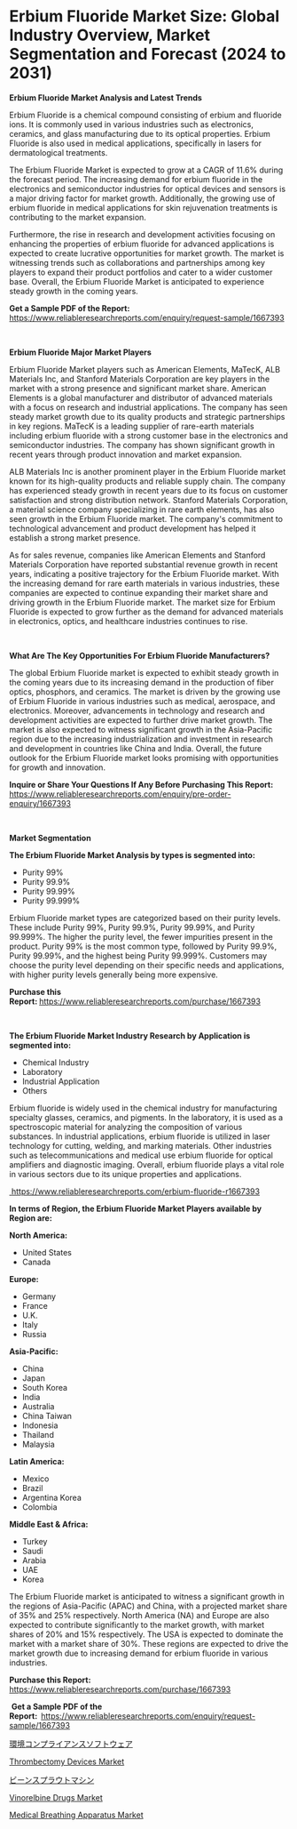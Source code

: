 <p><h1>Erbium Fluoride Market Size: Global Industry Overview, Market Segmentation and Forecast (2024 to 2031)</h1></p><p><strong>Erbium Fluoride Market Analysis and Latest Trends</strong></p>
<p><p>Erbium Fluoride is a chemical compound consisting of erbium and fluoride ions. It is commonly used in various industries such as electronics, ceramics, and glass manufacturing due to its optical properties. Erbium Fluoride is also used in medical applications, specifically in lasers for dermatological treatments.</p><p>The Erbium Fluoride Market is expected to grow at a CAGR of 11.6% during the forecast period. The increasing demand for erbium fluoride in the electronics and semiconductor industries for optical devices and sensors is a major driving factor for market growth. Additionally, the growing use of erbium fluoride in medical applications for skin rejuvenation treatments is contributing to the market expansion.</p><p>Furthermore, the rise in research and development activities focusing on enhancing the properties of erbium fluoride for advanced applications is expected to create lucrative opportunities for market growth. The market is witnessing trends such as collaborations and partnerships among key players to expand their product portfolios and cater to a wider customer base. Overall, the Erbium Fluoride Market is anticipated to experience steady growth in the coming years.</p></p>
<p><strong>Get a Sample PDF of the Report:&nbsp;</strong> <a href="https://www.reliableresearchreports.com/enquiry/request-sample/1667393">https://www.reliableresearchreports.com/enquiry/request-sample/1667393</a></p>
<p>&nbsp;</p>
<p><strong>Erbium Fluoride Major Market Players</strong></p>
<p><p>Erbium Fluoride Market players such as American Elements, MaTecK, ALB Materials Inc, and Stanford Materials Corporation are key players in the market with a strong presence and significant market share. American Elements is a global manufacturer and distributor of advanced materials with a focus on research and industrial applications. The company has seen steady market growth due to its quality products and strategic partnerships in key regions. MaTecK is a leading supplier of rare-earth materials including erbium fluoride with a strong customer base in the electronics and semiconductor industries. The company has shown significant growth in recent years through product innovation and market expansion.</p><p>ALB Materials Inc is another prominent player in the Erbium Fluoride market known for its high-quality products and reliable supply chain. The company has experienced steady growth in recent years due to its focus on customer satisfaction and strong distribution network. Stanford Materials Corporation, a material science company specializing in rare earth elements, has also seen growth in the Erbium Fluoride market. The company's commitment to technological advancement and product development has helped it establish a strong market presence.</p><p>As for sales revenue, companies like American Elements and Stanford Materials Corporation have reported substantial revenue growth in recent years, indicating a positive trajectory for the Erbium Fluoride market. With the increasing demand for rare earth materials in various industries, these companies are expected to continue expanding their market share and driving growth in the Erbium Fluoride market. The market size for Erbium Fluoride is expected to grow further as the demand for advanced materials in electronics, optics, and healthcare industries continues to rise.</p></p>
<p>&nbsp;</p>
<p><strong>What Are The Key Opportunities For Erbium Fluoride Manufacturers?</strong></p>
<p><p>The global Erbium Fluoride market is expected to exhibit steady growth in the coming years due to its increasing demand in the production of fiber optics, phosphors, and ceramics. The market is driven by the growing use of Erbium Fluoride in various industries such as medical, aerospace, and electronics. Moreover, advancements in technology and research and development activities are expected to further drive market growth. The market is also expected to witness significant growth in the Asia-Pacific region due to the increasing industrialization and investment in research and development in countries like China and India. Overall, the future outlook for the Erbium Fluoride market looks promising with opportunities for growth and innovation.</p></p>
<p><strong>Inquire or Share Your Questions If Any Before Purchasing This Report:</strong> <a href="https://www.reliableresearchreports.com/enquiry/pre-order-enquiry/1667393">https://www.reliableresearchreports.com/enquiry/pre-order-enquiry/1667393</a></p>
<p>&nbsp;</p>
<p><strong>Market Segmentation</strong></p>
<p><strong>The Erbium Fluoride Market Analysis by types is segmented into:</strong></p>
<p><ul><li>Purity 99%</li><li>Purity 99.9%</li><li>Purity 99.99%</li><li>Purity 99.999%</li></ul></p>
<p><p>Erbium Fluoride market types are categorized based on their purity levels. These include Purity 99%, Purity 99.9%, Purity 99.99%, and Purity 99.999%. The higher the purity level, the fewer impurities present in the product. Purity 99% is the most common type, followed by Purity 99.9%, Purity 99.99%, and the highest being Purity 99.999%. Customers may choose the purity level depending on their specific needs and applications, with higher purity levels generally being more expensive.</p></p>
<p><strong>Purchase this Report:&nbsp;</strong><a href="https://www.reliableresearchreports.com/purchase/1667393">https://www.reliableresearchreports.com/purchase/1667393</a></p>
<p>&nbsp;</p>
<p><strong>The Erbium Fluoride Market Industry Research by Application is segmented into:</strong></p>
<p><ul><li>Chemical Industry</li><li>Laboratory</li><li>Industrial Application</li><li>Others</li></ul></p>
<p><p>Erbium fluoride is widely used in the chemical industry for manufacturing specialty glasses, ceramics, and pigments. In the laboratory, it is used as a spectroscopic material for analyzing the composition of various substances. In industrial applications, erbium fluoride is utilized in laser technology for cutting, welding, and marking materials. Other industries such as telecommunications and medical use erbium fluoride for optical amplifiers and diagnostic imaging. Overall, erbium fluoride plays a vital role in various sectors due to its unique properties and applications.</p></p>
<p><a href="https://www.reliableresearchreports.com/erbium-fluoride-r1667393">&nbsp;https://www.reliableresearchreports.com/erbium-fluoride-r1667393</a></p>
<p><strong>In terms of Region, the Erbium Fluoride Market Players available by Region are:</strong></p>
<p>
    <p> <strong> North America: </strong>
        <ul>
            <li>United States</li>
            <li>Canada</li>
        </ul>
        </p> 
    <p> <strong> Europe: </strong>
        <ul>
            <li>Germany</li>
            <li>France</li>
            <li>U.K.</li>
            <li>Italy</li>
            <li>Russia</li>
        </ul>
        </p> 
    <p> <strong> Asia-Pacific: </strong>
        <ul>
            <li>China</li>
            <li>Japan</li>
            <li>South Korea</li>
            <li>India</li>
            <li>Australia</li>
            <li>China Taiwan</li>
            <li>Indonesia</li>
            <li>Thailand</li>
            <li>Malaysia</li>
        </ul>
        </p> 
    <p> <strong> Latin America: </strong>
        <ul>
            <li>Mexico</li>
            <li>Brazil</li>
            <li>Argentina Korea</li>
            <li>Colombia</li>
        </ul>
        </p> 
    <p> <strong> Middle East & Africa: </strong>
        <ul>
            <li>Turkey</li>
            <li>Saudi</li>
            <li>Arabia</li>
            <li>UAE</li>
            <li>Korea</li>
        </ul>
    </p>
    </p>
<p><p>The Erbium Fluoride market is anticipated to witness a significant growth in the regions of Asia-Pacific (APAC) and China, with a projected market share of 35% and 25% respectively. North America (NA) and Europe are also expected to contribute significantly to the market growth, with market shares of 20% and 15% respectively. The USA is expected to dominate the market with a market share of 30%. These regions are expected to drive the market growth due to increasing demand for erbium fluoride in various industries.</p></p>
<p><strong>Purchase this Report: </strong><a href="https://www.reliableresearchreports.com/purchase/1667393">https://www.reliableresearchreports.com/purchase/1667393</a></p>
<p>&nbsp;<strong>Get a Sample PDF of the Report:&nbsp;&nbsp;</strong><a href="https://www.reliableresearchreports.com/enquiry/request-sample/1667393">https://www.reliableresearchreports.com/enquiry/request-sample/1667393</a></p>
<p><strong></strong></p>
<p><p><a href="https://medium.com/@willismills2023/%E7%92%B0%E5%A2%83%E3%82%B3%E3%83%B3%E3%83%97%E3%83%A9%E3%82%A4%E3%82%A2%E3%83%B3%E3%82%B9%E3%82%BD%E3%83%95%E3%83%88%E3%82%A6%E3%82%A7%E3%82%A2%E5%B8%82%E5%A0%B4%E3%81%AE%E8%AA%BF%E6%9F%BB%E3%83%AC%E3%83%9D%E3%83%BC%E3%83%88-%E3%81%9D%E3%81%AE%E6%AD%B4%E5%8F%B2%E3%81%8A%E3%82%88%E3%81%B32024%E5%B9%B4%E3%81%8B%E3%82%892031%E5%B9%B4%E3%81%BE%E3%81%A7%E3%81%AE%E4%BA%88%E6%B8%AC-ad0c75be11aa">環境コンプライアンスソフトウェア</a></p><p><a href="https://www.linkedin.com/pulse/thrombectomy-devices-market-exploring-share-trends-future-xxu7c?trackingId=9Nycg%2BFabOtL2ZLYKQ8JCg%3D%3D">Thrombectomy Devices Market</a></p><p><a href="https://medium.com/@stefansmith00/%E8%B1%86%E8%8B%97%E6%A0%BD%E5%9F%B9%E6%A9%9F%E3%81%AE%E5%B8%82%E5%A0%B4-%E5%B8%82%E5%A0%B4cagr-%E5%B8%82%E5%A0%B4%E5%8B%95%E5%90%91-%E6%88%90%E9%95%B7%E6%88%A6%E7%95%A5%E3%81%AB%E9%96%A2%E3%81%99%E3%82%8B%E6%B4%9E%E5%AF%9F-58bfae425df4">ビーンスプラウトマシン</a></p><p><a href="https://medium.com/@cathymaggio37/vinorelbine-drugs-market-size-and-market-trends-complete-industry-overview-2024-to-2031-94567791a0a7">Vinorelbine Drugs Market</a></p><p><a href="https://www.linkedin.com/pulse/medical-breathing-apparatus-market-analysis-sze-forecasted-wffyc?trackingId=RhfG%2FF6dImbCMTDjvA3pKw%3D%3D">Medical Breathing Apparatus Market</a></p></p>